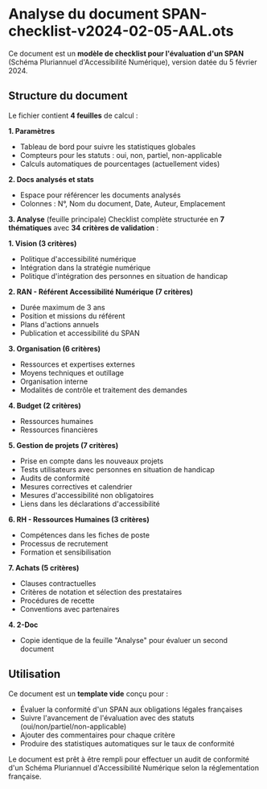 # Analyse du document SPAN-checklist-v2024-02-05-AAL.ots

Ce document est un **modèle de checklist pour l'évaluation d'un SPAN** (Schéma Pluriannuel d'Accessibilité Numérique), version datée du 5 février 2024.

## Structure du document

Le fichier contient **4 feuilles** de calcul :

**1. Paramètres**
- Tableau de bord pour suivre les statistiques globales
- Compteurs pour les statuts : oui, non, partiel, non-applicable
- Calculs automatiques de pourcentages (actuellement vides)

**2. Docs analysés et stats**
- Espace pour référencer les documents analysés
- Colonnes : N°, Nom du document, Date, Auteur, Emplacement

**3. Analyse** (feuille principale)
Checklist complète structurée en **7 thématiques** avec **34 critères de validation** :

**1. Vision (3 critères)**
- Politique d'accessibilité numérique
- Intégration dans la stratégie numérique
- Politique d'intégration des personnes en situation de handicap

**2. RAN - Référent Accessibilité Numérique (7 critères)**
- Durée maximum de 3 ans
- Position et missions du référent
- Plans d'actions annuels
- Publication et accessibilité du SPAN

**3. Organisation (6 critères)**
- Ressources et expertises externes
- Moyens techniques et outillage
- Organisation interne
- Modalités de contrôle et traitement des demandes

**4. Budget (2 critères)**
- Ressources humaines
- Ressources financières

**5. Gestion de projets (7 critères)**
- Prise en compte dans les nouveaux projets
- Tests utilisateurs avec personnes en situation de handicap
- Audits de conformité
- Mesures correctives et calendrier
- Mesures d'accessibilité non obligatoires
- Liens dans les déclarations d'accessibilité

**6. RH - Ressources Humaines (3 critères)**
- Compétences dans les fiches de poste
- Processus de recrutement
- Formation et sensibilisation

**7. Achats (5 critères)**
- Clauses contractuelles
- Critères de notation et sélection des prestataires
- Procédures de recette
- Conventions avec partenaires

**4. 2-Doc**
- Copie identique de la feuille "Analyse" pour évaluer un second document

## Utilisation

Ce document est un **template vide** conçu pour :
- Évaluer la conformité d'un SPAN aux obligations légales françaises
- Suivre l'avancement de l'évaluation avec des statuts (oui/non/partiel/non-applicable)
- Ajouter des commentaires pour chaque critère
- Produire des statistiques automatiques sur le taux de conformité

Le document est prêt à être rempli pour effectuer un audit de conformité d'un Schéma Pluriannuel d'Accessibilité Numérique selon la réglementation française.